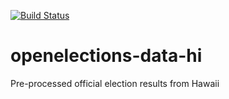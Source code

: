 [![Build Status](https://github.com/openelections/openelections-data-hi/actions/workflows/data_tests.yml/badge.svg?branch=master)](https://github.com/openelections/openelections-data-hi/actions/workflows/data_tests.yml?query=branch%3Amaster)

# openelections-data-hi
Pre-processed official election results from Hawaii
